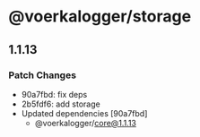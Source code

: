 # @voerkalogger/storage

## 1.1.13

### Patch Changes

- 90a7fbd: fix deps
- 2b5fdf6: add storage
- Updated dependencies [90a7fbd]
  - @voerkalogger/core@1.1.13
